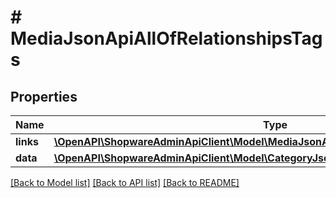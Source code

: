 # # MediaJsonApiAllOfRelationshipsTags

## Properties

Name | Type | Description | Notes
------------ | ------------- | ------------- | -------------
**links** | [**\OpenAPI\ShopwareAdminApiClient\Model\MediaJsonApiAllOfRelationshipsTagsLinks**](MediaJsonApiAllOfRelationshipsTagsLinks.md) |  | [optional]
**data** | [**\OpenAPI\ShopwareAdminApiClient\Model\CategoryJsonApiAllOfRelationshipsTagsData[]**](CategoryJsonApiAllOfRelationshipsTagsData.md) |  | [optional]

[[Back to Model list]](../../README.md#models) [[Back to API list]](../../README.md#endpoints) [[Back to README]](../../README.md)
